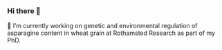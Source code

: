 ### Hi there 👋

🔭 I’m currently working on genetic and environmental regulation of asparagine content in wheat grain at Rothamsted Research as part of my PhD.

